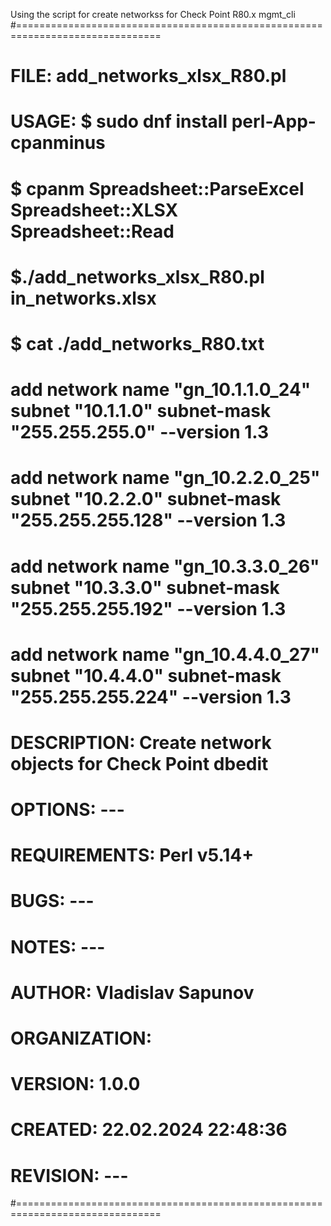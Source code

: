 Using the script for create networkss for Check Point R80.x mgmt_cli 
#===============================================================================
#
#       FILE: add_networks_xlsx_R80.pl
#
#       USAGE: $ sudo dnf install perl-App-cpanminus 
#		 	   $ cpanm Spreadsheet::ParseExcel Spreadsheet::XLSX Spreadsheet::Read
#		 
#		 	   $./add_networks_xlsx_R80.pl in_networks.xlsx 
#
#		$ cat ./add_networks_R80.txt
#		  add network name "gn_10.1.1.0_24" subnet "10.1.1.0" subnet-mask "255.255.255.0" --version 1.3
#		  add network name "gn_10.2.2.0_25" subnet "10.2.2.0" subnet-mask "255.255.255.128" --version 1.3
#	      add network name "gn_10.3.3.0_26" subnet "10.3.3.0" subnet-mask "255.255.255.192" --version 1.3
#	      add network name "gn_10.4.4.0_27" subnet "10.4.4.0" subnet-mask "255.255.255.224" --version 1.3
#
#  DESCRIPTION: Create network objects for Check Point dbedit
#
#      OPTIONS: ---
# REQUIREMENTS: Perl v5.14+ 
#         BUGS: ---
#        NOTES: ---
#       AUTHOR: Vladislav Sapunov 
# ORGANIZATION:
#      VERSION: 1.0.0
#      CREATED: 22.02.2024 22:48:36
#     REVISION: ---
#===============================================================================
